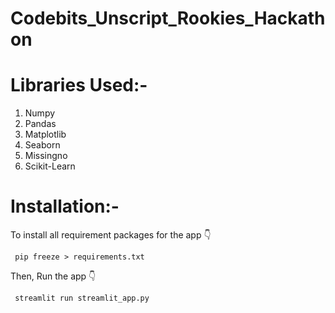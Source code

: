 # Codebits_Unscript_Rookies_Hackathon

# Libraries Used:-
  1) Numpy
  2) Pandas
  3) Matplotlib
  4) Seaborn
  5) Missingno
  6) Scikit-Learn
  
# Installation:-
  To install all requirement packages for the app 👇
  
     pip freeze > requirements.txt
     
  Then, Run the app 👇
  
     streamlit run streamlit_app.py
